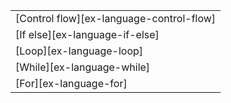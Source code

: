 ||
|--------|
| [Control flow][ex-language-control-flow] |
| [If else][ex-language-if-else] |
| [Loop][ex-language-loop] |
| [While][ex-language-while] |
| [For][ex-language-for] |
